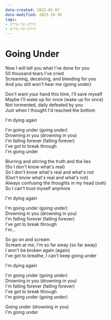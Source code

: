 ```yaml
---
date-created: 2022-05-07
date-modified: 2023-10-30
tags:
- מילים-של-שירים
- מילים-של-שירים
---
```


# Going Under

Now I will tell you what I've done for you  
50 thousand tears I've cried  
Screaming, deceiving, and bleeding for you  
And you still won't hear me (going under)

Don't want your hand this time, I'll save myself  
Maybe I'll wake up for once (wake up for once)  
Not tormented, daily defeated by you  
Just when I thought I'd reached the bottom

I'm dying again

I'm going under (going under)  
Drowning in you (drowning in you)  
I'm falling forever (falling forever)  
I've got to break through  
I'm going under

Blurring and stirring the truth and the lies  
(So I don't know what's real)  
So I don't know what's real and what's not  
(Don't know what's real and what's not)  
Always confusing the thoughts in my head (ooh)  
So I can't trust myself anymore

I'm dying again

I'm going under (going under)  
Drowning in you (drowning in you)  
I'm falling forever (falling forever)  
I've got to break through  
I'm...

So go on and scream  
Scream at me, I'm so far away (so far away)  
I won't be broken again (again)  
I've got to breathe, I can't keep going under

I'm dying again

I'm going under (going under)  
Drowning in you (drowning in you)  
I'm falling forever (falling forever)  
I've got to break through  
I'm going under (going under)

Going under (drowning in you)  
I'm going under
